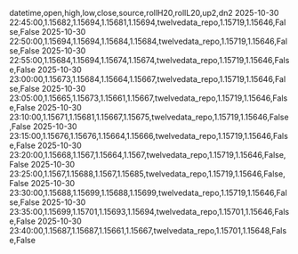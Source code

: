 datetime,open,high,low,close,source,rollH20,rollL20,up2,dn2
2025-10-30 22:45:00,1.15682,1.15694,1.15681,1.15694,twelvedata_repo,1.15719,1.15646,False,False
2025-10-30 22:50:00,1.15694,1.15694,1.15684,1.15684,twelvedata_repo,1.15719,1.15646,False,False
2025-10-30 22:55:00,1.15684,1.15694,1.15674,1.15674,twelvedata_repo,1.15719,1.15646,False,False
2025-10-30 23:00:00,1.15673,1.15684,1.15664,1.15667,twelvedata_repo,1.15719,1.15646,False,False
2025-10-30 23:05:00,1.15665,1.15673,1.15661,1.15667,twelvedata_repo,1.15719,1.15646,False,False
2025-10-30 23:10:00,1.15671,1.15681,1.15667,1.15675,twelvedata_repo,1.15719,1.15646,False,False
2025-10-30 23:15:00,1.15676,1.15676,1.15664,1.15666,twelvedata_repo,1.15719,1.15646,False,False
2025-10-30 23:20:00,1.15668,1.1567,1.15664,1.1567,twelvedata_repo,1.15719,1.15646,False,False
2025-10-30 23:25:00,1.1567,1.15688,1.1567,1.15685,twelvedata_repo,1.15719,1.15646,False,False
2025-10-30 23:30:00,1.15688,1.15699,1.15688,1.15699,twelvedata_repo,1.15719,1.15646,False,False
2025-10-30 23:35:00,1.15699,1.15701,1.15693,1.15694,twelvedata_repo,1.15701,1.15646,False,False
2025-10-30 23:40:00,1.15687,1.15687,1.15661,1.15667,twelvedata_repo,1.15701,1.15648,False,False
